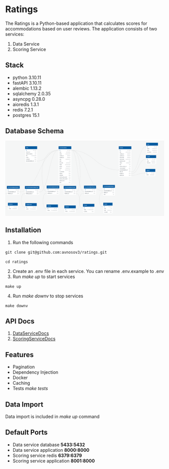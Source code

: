 # Ratings
The Ratings is a Python-based application that calculates scores for accommodations based on user reviews. The application consists of two services:
1. Data Service
2. Scoring Service

## Stack

* python 3.10.11
* fastAPI 3.10.11
* alembic 1.13.2
* sqlalchemy 2.0.35
* asyncpg 0.28.0
* aioredis 1.3.1
* redis 7.2.1
* postgres 15.1

## Database Schema

[![ratings DB](db.png)](https://github.com/avnosov3/ratings)


## Installation

1. Run the following commands
```
git clone git@github.com:avnosov3/ratings.git
```
```
cd ratings
```
2. Create an .env file in each service. You can rename .env.example to .env
3. Run *make up* to start services
```shell
make up
```
4. Run *make downv* to stop services
```shell
make downv
```

## API Docs

1. [DataServiceDocs](http://localhost:8000/docs)
2. [ScoringServiceDocs](http://localhost:8001/docs)

## Features

- Pagination
- Dependency Injection
- Docker
- Caching
- Tests *make tests*

## Data Import
Data import is included in *make up* command

## Default Ports
- Data service database **5433:5432**
- Data service application **8000:8000**
- Scoring service redis **6379:6379**
- Scoring service application **8001:8000**
